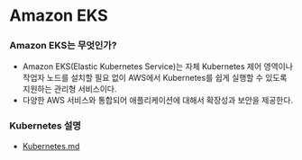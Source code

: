 # Amazon EKS
### Amazon EKS는 무엇인가?
* Amazon EKS(Elastic Kubernetes Service)는 자체 Kubernetes 제어 영역이나 작업자 노드를 설치할 필요 없이 AWS에서 Kubernetes를 쉽게 실행할 수 있도록 지원하는 관리형 서비스이다.
* 다양한 AWS 서비스와 통합되어 애플리케이션에 대해서 확장성과 보안을 제공한다.
### Kubernetes 설명
* [Kubernetes.md](./Kubernetes.md)

